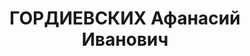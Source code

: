 ---
title: ГОРДИЕВСКИХ Афанасий Иванович
description: '1889 г.р., Челябинская обл., Щучанский район, Красноярский с/с, прож.:
  Челябинская обл., разъезд Козырево. Работал: разъезд Козырево, товарный кассир.
  Арестован 28.02.1936. Осужден 15.05.1936, 5 лет л/св.'
---